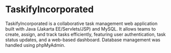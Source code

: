 # TaskifyIncorporated
TaskifyIncorporated is a collaborative task management web application built with Java (Jakarta EE/Servlets/JSP) and MySQL. It allows teams to create, assign, and track tasks efficiently, featuring user authentication, task status updates, and a web-based dashboard. Database management was handled using phpMyAdmin.
